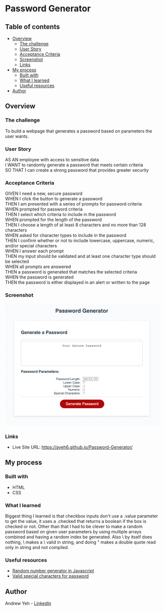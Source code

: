 # Password Generator

## Table of contents

- [Overview](#overview)
  - [The challenge](#the-challenge)
  - [User Story](#user-story)
  - [Acceptance Criteria](#acceptance-criteria)
  - [Screenshot](#screenshot)
  - [Links](#links)
- [My process](#my-process)
  - [Built with](#built-with)
  - [What I learned](#what-i-learned)
  - [Useful resources](#useful-resources)
- [Author](#author)

## Overview

### The challenge

To build a webpage that generates a password based on parameters the user wants.

### User Story

AS AN employee with access to sensitive data  
I WANT to randomly generate a password that meets certain criteria  
SO THAT I can create a strong password that provides greater security

### Acceptance Criteria

GIVEN I need a new, secure password  
WHEN I click the button to generate a password  
THEN I am presented with a series of prompts for password criteria  
WHEN prompted for password criteria  
THEN I select which criteria to include in the password  
WHEN prompted for the length of the password  
THEN I choose a length of at least 8 characters and no more than 128 characters  
WHEN asked for character types to include in the password  
THEN I confirm whether or not to include lowercase, uppercase, numeric, and/or special characters  
WHEN I answer each prompt  
THEN my input should be validated and at least one character type should be selected  
WHEN all prompts are answered  
THEN a password is generated that matches the selected criteria  
WHEN the password is generated  
THEN the password is either displayed in an alert or written to the page

### Screenshot

![](./screenshot.png)

### Links

- Live Site URL: https://ayeh6.github.io/Password-Generator/

## My process

### Built with

- HTML
- CSS

### What I learned

Biggest thing I learned is that checkbox inputs don't use a .value parameter to get the value, it uses a .checked that returns a boolean if the box is checked or not. Other than that I had to be clever to make a random password based on given user parameters by using multiple arrays combined and having a random index be generated. Also \ by itself does nothing, \\ makes a \ valid in string, and doing \" makes a double quote read only in string and not compiled.

### Useful resources

- [Random number generator in Javascript](https://www.w3schools.com/js/js_random.asp)
- [Valid special characters for password](https://owasp.org/www-community/password-special-characters)

## Author

Andrew Yeh - [LinkedIn](https://www.linkedin.com/in/ayeh6/)
